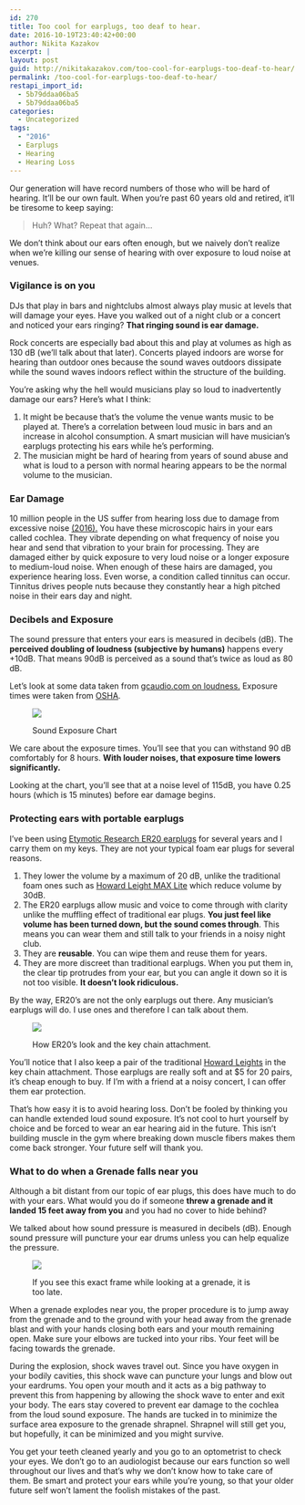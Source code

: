 ```yaml
---
id: 270
title: Too cool for earplugs, too deaf to hear.
date: 2016-10-19T23:40:42+00:00
author: Nikita Kazakov
excerpt: |
layout: post
guid: http://nikitakazakov.com/too-cool-for-earplugs-too-deaf-to-hear/
permalink: /too-cool-for-earplugs-too-deaf-to-hear/
restapi_import_id:
  - 5b79ddaa06ba5
  - 5b79ddaa06ba5
categories:
  - Uncategorized
tags:
  - "2016"
  - Earplugs
  - Hearing
  - Hearing Loss
---
```

Our generation will have record numbers of those who will be hard of hearing. It’ll be our own fault. When you’re past 60 years old and retired, it’ll be tiresome to keep saying:

> Huh? What? Repeat that again…

We don’t think about our ears often enough, but we naively don’t realize when we’re killing our sense of hearing with over exposure to loud noise at venues.

<div class="ast-oembed-container">
</div>

### Vigilance is on you

DJs that play in bars and nightclubs almost always play music at levels that will damage your eyes. Have you walked out of a night club or a concert and noticed your ears ringing? **That ringing sound is ear damage.**

Rock concerts are especially bad about this and play at volumes as high as 130 dB (we’ll talk about that later). Concerts played indoors are worse for hearing than outdoor ones because the sound waves outdoors dissipate while the sound waves indoors reflect within the structure of the building.

You’re asking why the hell would musicians play so loud to inadvertently damage our ears? Here’s what I think:

  1. It might be because that’s the volume the venue wants music to be played at. There’s a correlation between loud music in bars and an increase in alcohol consumption. A smart musician will have musician’s earplugs protecting his ears while he’s performing.
  2. The musician might be hard of hearing from years of sound abuse and what is loud to a person with normal hearing appears to be the normal volume to the musician.

### Ear Damage

10 million people in the US suffer from hearing loss due to damage from excessive noise <a href="http://dangerousdecibels.org/education/information-center/noise-induced-hearing-loss/" target="_blank" rel="noopener noreferrer">(2016).</a> You have these microscopic hairs in your ears called cochlea. They vibrate depending on what frequency of noise you hear and send that vibration to your brain for processing. They are damaged either by quick exposure to very loud noise or a longer exposure to medium-loud noise. When enough of these hairs are damaged, you experience hearing loss. Even worse, a condition called tinnitus can occur. Tinnitus drives people nuts because they constantly hear a high pitched noise in their ears day and night.

<div class="ast-oembed-container">
</div>

### Decibels and Exposure

The sound pressure that enters your ears is measured in decibels (dB). The **perceived doubling of loudness (subjective by humans)** happens every +10dB. That means 90dB is perceived as a sound that’s twice as loud as 80 dB.

Let’s look at some data taken from <a href="http://www.gcaudio.com/resources/howtos/loudness.html" target="_blank" rel="noopener noreferrer">gcaudio.com on loudness.</a> Exposure times were taken from <a href="https://www.osha.gov/pls/oshaweb/owadisp.show_document?p_table=STANDARDS&p_id=10625" target="_blank" rel="noopener noreferrer">OSHA</a>.<figure class="wp-caption"> 

![](http://nikitakazakov.com/wp-content/uploads/2018/08/0c2d2-1m27i9csrejrsu0wl8jh8na.png) <figcaption class="wp-caption-text">Sound Exposure Chart</figcaption></figure> 

We care about the exposure times. You’ll see that you can withstand 90 dB comfortably for 8 hours. **With louder noises, that exposure time lowers significantly.**

Looking at the chart, you’ll see that at a noise level of 115dB, you have 0.25 hours (which is 15 minutes) before ear damage begins.

### Protecting ears with portable earplugs

I’ve been using <a href="https://www.amazon.com/Etymotic-Research-Protection-Earplugs-Standard/dp/B0044DEESS/ref=sr_1_3_a_it?ie=UTF8&qid=1476815272&sr=8-3&keywords=ety%2Bearplugs&th=1" target="_blank" rel="noopener noreferrer">Etymotic Research ER20 earplugs</a> for several years and I carry them on my keys. They are not your typical foam ear plugs for several reasons.

  1. They lower the volume by a maximum of 20 dB, unlike the traditional foam ones such as <a href="https://www.amazon.com/gp/product/B0036231TG/ref=oh_aui_search_detailpage?ie=UTF8&psc=1" target="_blank" rel="noopener noreferrer">Howard Leight MAX Lite</a> which reduce volume by 30dB.
  2. The ER20 earplugs allow music and voice to come through with clarity unlike the muffling effect of traditional ear plugs. **You just feel like volume has been turned down, but the sound comes through**. This means you can wear them and still talk to your friends in a noisy night club.
  3. They are **reusable**. You can wipe them and reuse them for years.
  4. They are more discreet than traditional earplugs. When you put them in, the clear tip protrudes from your ear, but you can angle it down so it is not too visible. **It doesn’t look ridiculous.** 

By the way, ER20’s are not the only earplugs out there. Any musician’s earplugs will do. I use ones and therefore I can talk about them.<figure class="wp-caption"> 

![](http://nikitakazakov.com/wp-content/uploads/2018/08/17598-15hnt3hbq5sndjtewtmycfq.jpeg) <figcaption class="wp-caption-text">How ER20’s look and the key chain attachment.</figcaption></figure> 

You’ll notice that I also keep a pair of the traditional <a href="https://www.amazon.com/gp/product/B0036231TG/ref=oh_aui_search_detailpage?ie=UTF8&psc=1" target="_blank" rel="noopener noreferrer">Howard Leights</a> in the key chain attachment. Those earplugs are really soft and at $5 for 20 pairs, it’s cheap enough to buy. If I’m with a friend at a noisy concert, I can offer them ear protection.

That’s how easy it is to avoid hearing loss. Don’t be fooled by thinking you can handle extended loud sound exposure. It’s not cool to hurt yourself by choice and be forced to wear an ear hearing aid in the future. This isn’t building muscle in the gym where breaking down muscle fibers makes them come back stronger. Your future self will thank you.

### What to do when a Grenade falls near you

Although a bit distant from our topic of ear plugs, this does have much to do with your ears. What would you do if someone **threw a grenade and it landed 15 feet away from you** and you had no cover to hide behind?

We talked about how sound pressure is measured in decibels (dB). Enough sound pressure will puncture your ear drums unless you can help equalize the pressure.<figure class="wp-caption"> 

![](http://nikitakazakov.com/wp-content/uploads/2018/08/ab5f3-1oy0jeylt599evgcs2wxiua.png) <figcaption class="wp-caption-text">If you see this exact frame while looking at a grenade, it is too late.</figcaption></figure> 

When a grenade explodes near you, the proper procedure is to jump away from the grenade and to the ground with your head away from the grenade blast and with your hands closing both ears and your mouth remaining open. Make sure your elbows are tucked into your ribs. Your feet will be facing towards the grenade.

During the explosion, shock waves travel out. Since you have oxygen in your bodily cavities, this shock wave can puncture your lungs and blow out your eardrums. You open your mouth and it acts as a big pathway to prevent this from happening by allowing the shock wave to enter and exit your body. The ears stay covered to prevent ear damage to the cochlea from the loud sound exposure. The hands are tucked in to minimize the surface area exposure to the grenade shrapnel. Shrapnel will still get you, but hopefully, it can be minimized and you might survive.

You get your teeth cleaned yearly and you go to an optometrist to check your eyes. We don’t go to an audiologist because our ears function so well throughout our lives and that’s why we don’t know how to take care of them. Be smart and protect your ears while you’re young, so that your older future self won’t lament the foolish mistakes of the past.
